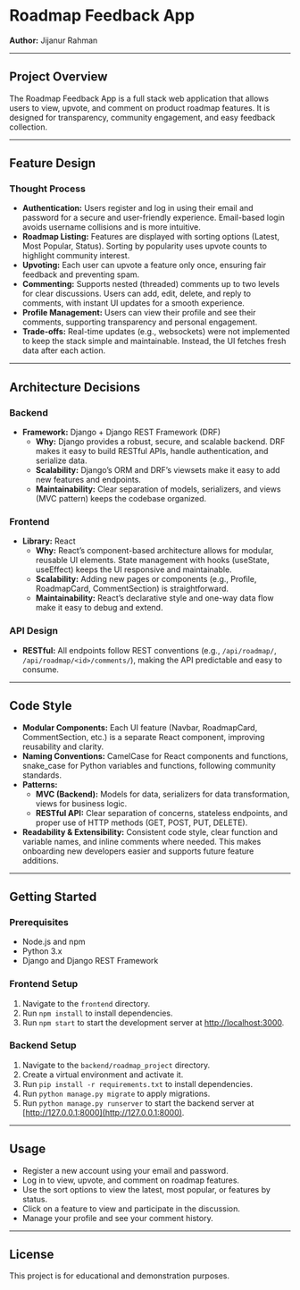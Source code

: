 # Roadmap Feedback App

**Author:** Jijanur Rahman

---

## Project Overview

The Roadmap Feedback App is a full stack web application that allows users to view, upvote, and comment on product roadmap features. It is designed for transparency, community engagement, and easy feedback collection.

---

## Feature Design

### Thought Process
- **Authentication:** Users register and log in using their email and password for a secure and user-friendly experience. Email-based login avoids username collisions and is more intuitive.
- **Roadmap Listing:** Features are displayed with sorting options (Latest, Most Popular, Status). Sorting by popularity uses upvote counts to highlight community interest.
- **Upvoting:** Each user can upvote a feature only once, ensuring fair feedback and preventing spam.
- **Commenting:** Supports nested (threaded) comments up to two levels for clear discussions. Users can add, edit, delete, and reply to comments, with instant UI updates for a smooth experience.
- **Profile Management:** Users can view their profile and see their comments, supporting transparency and personal engagement.
- **Trade-offs:** Real-time updates (e.g., websockets) were not implemented to keep the stack simple and maintainable. Instead, the UI fetches fresh data after each action.

---

## Architecture Decisions

### Backend
- **Framework:** Django + Django REST Framework (DRF)
  - **Why:** Django provides a robust, secure, and scalable backend. DRF makes it easy to build RESTful APIs, handle authentication, and serialize data.
  - **Scalability:** Django’s ORM and DRF’s viewsets make it easy to add new features and endpoints.
  - **Maintainability:** Clear separation of models, serializers, and views (MVC pattern) keeps the codebase organized.

### Frontend
- **Library:** React
  - **Why:** React’s component-based architecture allows for modular, reusable UI elements. State management with hooks (useState, useEffect) keeps the UI responsive and maintainable.
  - **Scalability:** Adding new pages or components (e.g., Profile, RoadmapCard, CommentSection) is straightforward.
  - **Maintainability:** React’s declarative style and one-way data flow make it easy to debug and extend.

### API Design
- **RESTful:** All endpoints follow REST conventions (e.g., `/api/roadmap/`, `/api/roadmap/<id>/comments/`), making the API predictable and easy to consume.

---

## Code Style

- **Modular Components:** Each UI feature (Navbar, RoadmapCard, CommentSection, etc.) is a separate React component, improving reusability and clarity.
- **Naming Conventions:** CamelCase for React components and functions, snake_case for Python variables and functions, following community standards.
- **Patterns:**
  - **MVC (Backend):** Models for data, serializers for data transformation, views for business logic.
  - **RESTful API:** Clear separation of concerns, stateless endpoints, and proper use of HTTP methods (GET, POST, PUT, DELETE).
- **Readability & Extensibility:** Consistent code style, clear function and variable names, and inline comments where needed. This makes onboarding new developers easier and supports future feature additions.

---

## Getting Started

### Prerequisites
- Node.js and npm
- Python 3.x
- Django and Django REST Framework

### Frontend Setup
1. Navigate to the `frontend` directory.
2. Run `npm install` to install dependencies.
3. Run `npm start` to start the development server at [http://localhost:3000](http://localhost:3000).

### Backend Setup
1. Navigate to the `backend/roadmap_project` directory.
2. Create a virtual environment and activate it.
3. Run `pip install -r requirements.txt` to install dependencies.
4. Run `python manage.py migrate` to apply migrations.
5. Run `python manage.py runserver` to start the backend server at [http://127.0.0.1:8000](http://127.0.0.1:8000).

---

## Usage
- Register a new account using your email and password.
- Log in to view, upvote, and comment on roadmap features.
- Use the sort options to view the latest, most popular, or features by status.
- Click on a feature to view and participate in the discussion.
- Manage your profile and see your comment history.

---

## License
This project is for educational and demonstration purposes.
